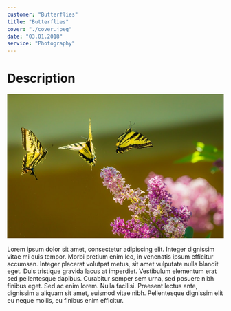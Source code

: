 ```yaml
---
customer: "Butterflies"
title: "Butterflies"
cover: "./cover.jpeg"
date: "03.01.2018"
service: "Photography"
---
```


# Description

![](./cover.jpeg)

Lorem ipsum dolor sit amet, consectetur adipiscing elit. Integer dignissim vitae mi quis tempor. Morbi pretium enim leo, in venenatis ipsum efficitur accumsan. Integer placerat volutpat metus, sit amet vulputate nulla blandit eget. Duis tristique gravida lacus at imperdiet. Vestibulum elementum erat sed pellentesque dapibus. Curabitur semper sem urna, sed posuere nibh finibus eget. Sed ac enim lorem. Nulla facilisi. Praesent lectus ante, dignissim a aliquam sit amet, euismod vitae nibh. Pellentesque dignissim elit eu neque mollis, eu finibus enim efficitur.
